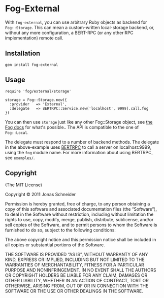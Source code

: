# Fog-External
With `fog-external`, you can use arbitrary Ruby objects as backend for `Fog::Storage`. This can mean a custom-written local-storage backend, or, without any more configuration, a BERT-RPC (or any other RPC implementation) remote call.

## Installation
    gem install fog-external

## Usage
    require 'fog/external/storage'
    
    storage = Fog::Storage.new({
      :provider   => 'External',
      :delegate   => BERTRPC::Service.new('localhost', 9999).call.fog
    })

You can then use `storage` just like any other Fog::Storage object, see [the Fog docs](http://fog.io/1.1.1/storage/) for what's possible.. The API is compatible to the one of `Fog::Local`.

The delegate must respond to a number of backend methods. The delegate in the above-example uses [BERTRPC][1] to call a server on localhost:9999, using the `fog` module name. For more information about using BERTRPC, see `examples/`.

## Copyright

(The MIT License)

Copyright © 2011 Jonas Schneider

Permission is hereby granted, free of charge, to any person obtaining a copy of this software and associated documentation files (the “Software”), to deal in the Software without restriction, including without limitation the rights to use, copy, modify, merge, publish, distribute, sublicense, and/or sell copies of the Software, and to permit persons to whom the Software is furnished to do so, subject to the following conditions:

The above copyright notice and this permission notice shall be included in all copies or substantial portions of the Software.

THE SOFTWARE IS PROVIDED “AS IS”, WITHOUT WARRANTY OF ANY KIND, EXPRESS OR IMPLIED, INCLUDING BUT NOT LIMITED TO THE WARRANTIES OF MERCHANTABILITY, FITNESS FOR A PARTICULAR PURPOSE AND NONINFRINGEMENT. IN NO EVENT SHALL THE AUTHORS OR COPYRIGHT HOLDERS BE LIABLE FOR ANY CLAIM, DAMAGES OR OTHER LIABILITY, WHETHER IN AN ACTION OF CONTRACT, TORT OR OTHERWISE, ARISING FROM, OUT OF OR IN CONNECTION WITH THE SOFTWARE OR THE USE OR OTHER DEALINGS IN THE SOFTWARE.

  [1]: https://github.com/mojombo/bertrpc